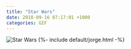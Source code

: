 ```yaml
---
title: "Star Wars"
date: 2018-09-16 07:17:01 +1000
categories: GIF
---
```


<img src="{{site.url}}{{site.baseurl}}/assets/images/gifs/star-wars.gif"
alt="Star Wars" title="Star Wars"> {%- include default/jorge.html -%}
